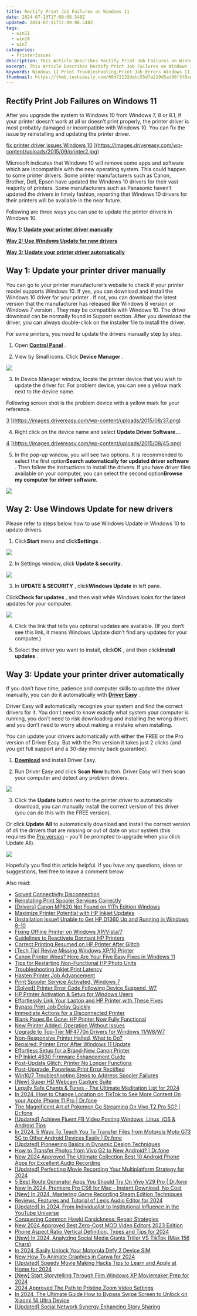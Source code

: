 ```yaml
---
title: Rectify Print Job Failures on Windows 11
date: 2024-07-10T17:09:08.548Z
updated: 2024-07-11T17:09:08.548Z
tags:
  - win11
  - win10
  - win7
categories:
  - PrinterIssues
description: This Article Describes Rectify Print Job Failures on Windows 11
excerpt: This Article Describes Rectify Print Job Failures on Windows 11
keywords: Windows 11 Print Troubleshooting,Print Job Errors Windows 11,Solve Print Failures in Windows 11,Windows 11 Printer Settings,Fix Windows 11 Print Spooler Issues,Optimize Printer Functionality on Windows 11,Resolve Printing Problems Windows 11
thumbnail: https://thmb.techidaily.com/68d72132debc55d7a219d5ad96f3f8ade10f55eb90774e1fcb8b0eea83e6c871.png
---
```


## Rectify Print Job Failures on Windows 11

 After you upgrade the system to Windows 10 from Windows 7, 8 or 8.1, if your printer doesn’t work at all or doesn’t print properly, the printer driver is most probably damaged or incompatible with Windows 10\. You can fix the issue by reinstalling and updating the printer driver.

[fix printer driver issues Windows 10](https://images.drivereasy.com/wp-content/uploads/2015/09/printer2-300x236.jpg) ](https://images.drivereasy.com/wp-content/uploads/2015/09/printer2.jpg)

 Microsoft indicates that Windows 10 will remove some apps and software which are incompatible with the new operating system. This could happen to some printer drivers. Some printer manufacturers such as Canon, Brother, Dell, Epson have updated the Windows 10 drivers for their vast majority of printers. Some manufacturers such as Panasonic haven’t updated the drivers in timely fashion, reporting that Windows 10 drivers for their printers will be available in the near future.

 Following are three ways you can use to update the printer drivers in Windows 10.

**[Way 1: Update your printer driver manually](#way1)**

**[Way 2: Use Windows Update for new drivers](#way2)**

**[Way 3: Update your printer driver automatically](#way3)**

## **Way 1: Update your printer driver manually**

 You can go to your printer manufacturer’s website to check if your printer model supports Windows 10\. If yes, you can download and install the Windows 10 driver for your printer  . If not, you can download the latest version that the manufacturer has released like Windows 8 version or Windows 7 version  . They may be compatible with Windows 10\.  The driver download can be normally found in Support section. After you download the driver, you can always double-click on the installer file to install the driver.

For some printers, you need to update the drivers manually step by step.

 1) Open [**Control Panel**](https://tools.techidaily.com/drivereasy/download/) .

 2) View by Small icons. Click **Device Manager** .

![](https://images.drivereasy.com/wp-content/uploads/2017/07/img_597056d6e290b.jpg)

 3) In Device Manager window, locate the printer device that you wish to update the driver for. For problem device, you can see a yellow mark next to the device name.

 Following screen shot is the problem device with a yellow mark for your reference.

[3](https://images.drivereasy.com/wp-content/uploads/2015/08/37.png) ](https://images.drivereasy.com/wp-content/uploads/2015/08/37.png)

 4) Right click on the device name and select **Update Driver Software…**

[4](https://images.drivereasy.com/wp-content/uploads/2015/08/45.png) ](https://images.drivereasy.com/wp-content/uploads/2015/08/45.png)

 5) In the pop-up window, you will see two options. It is recommended to select the first option**Search automatically for updated driver software** . Then follow the instructions to install the drivers. If you have driver files available on your computer, you can select the second option**Browse my computer for driver software.**

![](https://images.drivereasy.com/wp-content/uploads/2017/07/img_5970573577e43.png)

## **Way 2: Use Windows Update for new drivers**

 Please refer to steps below how to use Windows Update in Windows 10 to update drivers.

 1) Click**Start** menu and click**Settings** .

![](https://images.drivereasy.com/wp-content/uploads/2017/07/img_597057a9598ee.jpg)

 2) In Settings window, click **Update & security.**

![](https://images.drivereasy.com/wp-content/uploads/2017/07/img_597057ddb9441.png)

 3) In **UPDATE & SECURITY** , click**Windows Update** in left pane.

 Click**Check for updates** , and then wait while Windows looks for the latest updates for your computer.

![](https://images.drivereasy.com/wp-content/uploads/2017/07/img_597057f2e0efc.jpg)

 4) Click the link that tells you optional updates are available. (If you don’t see this link, it means Windows Update didn’t find any updates for your computer.)

 5) Select the driver you want to install, click**OK** , and then click**Install updates** .

## **Way 3: Update your printer driver automatically**

 If you don’t have time, patience and computer skills to update the driver manually, you can do it automatically with **[Driver Easy](https://tools.techidaily.com/drivereasy/download/)**  .

 Driver Easy will automatically recognize your system and find the correct drivers for it. You don’t need to know exactly what system your computer is running, you don’t need to risk downloading and installing the wrong driver, and you don’t need to worry about making a mistake when installing.

 You can update your drivers automatically with either the FREE or the Pro version of Driver Easy. But with the Pro version it takes just 2 clicks (and you get full support and a 30-day money back guarantee):

 1) **[Download](https://tools.techidaily.com/drivereasy/download/)**   and install Driver Easy.

 2) Run Driver Easy and click **Scan Now**   button. Driver Easy will then scan your computer and detect any problem drivers.

![](https://images.drivereasy.com/wp-content/uploads/2017/07/img_5970588279d8b.jpg)

 3) Click the **Update** button next to the printer driver to automatically download, you can manually install the correct version of this driver (you can do this with the FREE version).

 Or click **Update All**  to automatically download and install the correct version of _all_   the drivers that are missing or out of date on your system (this requires the [Pro version](https://tools.techidaily.com/drivereasy/download/) – you’ll be prompted to upgrade when you click Update All).

![](https://images.drivereasy.com/wp-content/uploads/2017/07/img_59705887d6c6d.jpg)

 Hopefully you find this article helpful. If you have any questions, ideas or suggestions, feel free to leave a comment below.

<ins class="adsbygoogle"
     style="display:block"
     data-ad-format="autorelaxed"
     data-ad-client="ca-pub-7571918770474297"
     data-ad-slot="1223367746"></ins>



<ins class="adsbygoogle"
     style="display:block"
     data-ad-client="ca-pub-7571918770474297"
     data-ad-slot="8358498916"
     data-ad-format="auto"
     data-full-width-responsive="true"></ins>



<span class="atpl-alsoreadstyle">Also read:</span>
<div><ul>
<li><a href="https://printer-issues.techidaily.com/solved-connectivity-disconnection/"><u>Solved Connectivity Disconnection</u></a></li>
<li><a href="https://printer-issues.techidaily.com/reinstating-print-spooler-services-correctly/"><u>Reinstating Print Spooler Services Correctly</u></a></li>
<li><a href="https://printer-issues.techidaily.com/drivers-canon-mp620-not-found-on-11th-edition-windows/"><u>[Drivers] Canon MP620 Not Found on 11Th Edition Windows</u></a></li>
<li><a href="https://printer-issues.techidaily.com/maximize-printer-potential-with-hp-inkjet-updates/"><u>Maximize Printer Potential with HP Inkjet Updates</u></a></li>
<li><a href="https://printer-issues.techidaily.com/installation-issue-unable-to-get-hp-d1360-up-and-running-in-windows-8-10/"><u>[Installation Issue] Unable to Get HP D1360 Up and Running in Windows 8-10</u></a></li>
<li><a href="https://printer-issues.techidaily.com/fixing-offline-printer-on-windows-xpvista7/"><u>Fixing Offline Printer on Windows XP/Vista/7</u></a></li>
<li><a href="https://printer-issues.techidaily.com/guidelines-to-reactivate-dormant-hp-printers/"><u>Guidelines to Reactivate Dormant HP Printers</u></a></li>
<li><a href="https://printer-issues.techidaily.com/correct-printing-resumed-on-hp-printer-after-glitch/"><u>Correct Printing Resumed on HP Printer After Glitch</u></a></li>
<li><a href="https://printer-issues.techidaily.com/tech-tip-revive-missing-windows-xp10-printer/"><u>[Tech Tip] Revive Missing Windows XP/10 Printer</u></a></li>
<li><a href="https://printer-issues.techidaily.com/1719573890689-canon-printer-woes-here-are-your-five-easy-fixes-in-windows-11/"><u>Canon Printer Woes? Here Are Your Five Easy Fixes in Windows 11</u></a></li>
<li><a href="https://printer-issues.techidaily.com/tips-for-restarting-non-functional-hp-photo-units/"><u>Tips for Restarting Non-Functional HP Photo Units</u></a></li>
<li><a href="https://printer-issues.techidaily.com/troubleshooting-inkjet-print-latency/"><u>Troubleshooting Inkjet Print Latency</u></a></li>
<li><a href="https://printer-issues.techidaily.com/hasten-printer-job-advancement/"><u>Hasten Printer Job Advancement</u></a></li>
<li><a href="https://printer-issues.techidaily.com/print-spooler-service-activated-windows-7/"><u>Print Spooler Service Activated, Windows 7</u></a></li>
<li><a href="https://printer-issues.techidaily.com/solved-printer-error-code-following-device-suspend-w7/"><u>[Solved] Printer Error Code Following Device Suspend, W7</u></a></li>
<li><a href="https://printer-issues.techidaily.com/hp-printer-activation-and-setup-for-windows-users/"><u>HP Printer Activation & Setup for Windows Users</u></a></li>
<li><a href="https://printer-issues.techidaily.com/effortlessly-link-your-laptop-and-hp-printer-with-these-fixes/"><u>Effortlessly Link Your Laptop and HP Printer with These Fixes</u></a></li>
<li><a href="https://printer-issues.techidaily.com/bypass-print-job-delay-quickly/"><u>Bypass Print Job Delay Quickly</u></a></li>
<li><a href="https://printer-issues.techidaily.com/immediate-actions-for-a-disconnected-printer/"><u>Immediate Actions for a Disconnected Printer</u></a></li>
<li><a href="https://printer-issues.techidaily.com/blank-pages-be-gone-hp-printer-now-fully-functional/"><u>Blank Pages Be Gone: HP Printer Now Fully Functional</u></a></li>
<li><a href="https://printer-issues.techidaily.com/new-printer-added-operation-without-issues/"><u>New Printer Added: Operation Without Issues</u></a></li>
<li><a href="https://printer-issues.techidaily.com/upgrade-to-top-tier-mf4770n-drivers-for-windows-11w8w7/"><u>Upgrade to Top-Tier MF4770n Drivers for Windows 11/W8/W7</u></a></li>
<li><a href="https://printer-issues.techidaily.com/non-responsive-printer-halted-what-to-do/"><u>Non-Responsive Printer Halted, What to Do?</u></a></li>
<li><a href="https://printer-issues.techidaily.com/repaired-printer-error-after-windows-11-update/"><u>Repaired: Printer Error After Windows 11 Update</u></a></li>
<li><a href="https://printer-issues.techidaily.com/effortless-setup-for-a-brand-new-canon-printer/"><u>Effortless Setup for a Brand-New Canon Printer</u></a></li>
<li><a href="https://printer-issues.techidaily.com/hp-inkjet-4630-firmware-enhancement-guide/"><u>HP Inkjet 4630 Firmware Enhancement Guide</u></a></li>
<li><a href="https://printer-issues.techidaily.com/post-update-glitch-printer-no-longer-functions/"><u>Post-Update Glitch: Printer No Longer Functions</u></a></li>
<li><a href="https://printer-issues.techidaily.com/post-upgrade-paperless-print-error-rectified/"><u>Post-Upgrade, Paperless Print Error Rectified</u></a></li>
<li><a href="https://printer-issues.techidaily.com/win107-troubleshooting-steps-to-address-spooler-failures/"><u>Win10/7 Troubleshooting Steps to Address Spooler Failures</u></a></li>
<li><a href="https://screen-video-capture.techidaily.com/new-super-hd-webcam-capture-suite/"><u>[New] Super HD Webcam Capture Suite</u></a></li>
<li><a href="https://extra-guidance.techidaily.com/legally-safe-chants-and-tunes-the-ultimate-meditation-list-for-2024/"><u>Legally Safe Chants & Tunes - The Ultimate Meditation List for 2024</u></a></li>
<li><a href="https://location-social.techidaily.com/in-2024-how-to-change-location-on-tiktok-to-see-more-content-on-your-apple-iphone-11-pro-drfone-by-drfone-virtual-ios/"><u>In 2024, How to Change Location on TikTok to See More Content On your Apple iPhone 11 Pro | Dr.fone</u></a></li>
<li><a href="https://change-location.techidaily.com/the-magnificent-art-of-pokemon-go-streaming-on-vivo-t2-pro-5g-drfone-by-drfone-virtual-android/"><u>The Magnificent Art of Pokemon Go Streaming On Vivo T2 Pro 5G? | Dr.fone</u></a></li>
<li><a href="https://facebook-videos.techidaily.com/updated-achieve-fluent-fb-video-posting-windows-linux-ios-and-android-tips/"><u>[Updated] Achieve Fluent FB Video Posting  Windows, Linux, iOS & Android Tips</u></a></li>
<li><a href="https://android-transfer.techidaily.com/in-2024-5-ways-to-teach-you-to-transfer-files-from-motorola-moto-g73-5g-to-other-android-devices-easily-drfone-by-drfone-transfer-from-android-transfer-from-android/"><u>In 2024, 5 Ways To Teach You To Transfer Files from Motorola Moto G73 5G to Other Android Devices Easily | Dr.fone</u></a></li>
<li><a href="https://extra-skills.techidaily.com/updated-pioneering-basics-in-dynamic-design-techniques/"><u>[Updated] Pioneering Basics in Dynamic Design Techniques</u></a></li>
<li><a href="https://android-transfer.techidaily.com/how-to-transfer-photos-from-vivo-g2-to-new-android-drfone-by-drfone-transfer-from-android-transfer-from-android/"><u>How to Transfer Photos from Vivo G2 to New Android? | Dr.fone</u></a></li>
<li><a href="https://audio-editing.techidaily.com/new-2024-approved-the-ultimate-collection-best-10-android-phone-apps-for-excellent-audio-recording/"><u>New 2024 Approved The Ultimate Collection Best 10 Android Phone Apps for Excellent Audio Recording</u></a></li>
<li><a href="https://video-screen-grab.techidaily.com/updated-perfecting-movie-recording-your-multiplatform-strategy-for-2024/"><u>[Updated] Perfecting Movie Recording  Your Multiplatform Strategy for 2024</u></a></li>
<li><a href="https://location-fake.techidaily.com/5-best-route-generator-apps-you-should-try-on-vivo-v29-pro-drfone-by-drfone-virtual-android/"><u>5 Best Route Generator Apps You Should Try On Vivo V29 Pro | Dr.fone</u></a></li>
<li><a href="https://video-creation-software.techidaily.com/new-in-2024-premiere-pro-cs6-for-mac-instant-download-no-cost/"><u>New In 2024, Premiere Pro CS6 for Mac - Instant Download, No Cost</u></a></li>
<li><a href="https://video-capture.techidaily.com/new-in-2024-mastering-game-recording-steam-edition-techniques/"><u>[New] In 2024, Mastering Game Recording  Steam Edition Techniques</u></a></li>
<li><a href="https://audio-shaping.techidaily.com/reviews-features-and-tutorial-of-lexis-audio-editor-for-2024/"><u>Reviews, Features and Tutorial of Lexis Audio Editor for 2024</u></a></li>
<li><a href="https://eaxpv-info.techidaily.com/updated-in-2024-from-individualist-to-institutional-influence-in-the-youtube-universe/"><u>[Updated] In 2024, From Individualist to Institutional Influence in the YouTube Universe</u></a></li>
<li><a href="https://driver-install.techidaily.com/conquering-common-hawki-carsickness-repair-strategies/"><u>Conquering Common Hawki Carsickness: Repair Strategies</u></a></li>
<li><a href="https://video-content-creator.techidaily.com/new-2024-approved-best-zero-cost-mod-video-editors-2023-edition/"><u>New 2024 Approved Best Zero-Cost MOD Video Editors 2023 Edition</u></a></li>
<li><a href="https://ai-editing-video.techidaily.com/phone-aspect-ratio-vertical-definition-types-and-tips-for-2024/"><u>Phone Aspect Ratio Vertical Definition, Types and Tips for 2024</u></a></li>
<li><a href="https://tiktok-video-files.techidaily.com/new-in-2024-analyzing-social-media-giants-triller-vs-tiktok-max-156-chars/"><u>[New] In 2024, Analyzing Social Media Giants  Triller VS TikTok (Max 156 Chars)</u></a></li>
<li><a href="https://sim-unlock.techidaily.com/in-2024-easily-unlock-your-motorola-defy-2-device-sim-by-drfone-android/"><u>In 2024, Easily Unlock Your Motorola Defy 2 Device SIM</u></a></li>
<li><a href="https://animation-videos.techidaily.com/new-how-to-animate-graphics-in-canva-for-2024/"><u>New How To Animate Graphics in Canva for 2024</u></a></li>
<li><a href="https://vp-tips.techidaily.com/updated-speedy-movie-making-hacks-tips-to-learn-and-apply-at-home-for-2024/"><u>[Updated] Speedy Movie Making Hacks  Tips to Learn and Apply at Home for 2024</u></a></li>
<li><a href="https://fox-helps.techidaily.com/new-start-storytelling-through-film-windows-xp-moviemaker-prep-for-2024/"><u>[New] Start Storytelling Through Film  Windows XP Moviemaker Prep for 2024</u></a></li>
<li><a href="https://some-guidance.techidaily.com/2024-approved-the-path-to-pristine-zoom-video-settings/"><u>2024 Approved  The Path to Pristine Zoom Video Settings</u></a></li>
<li><a href="https://unlock-android.techidaily.com/in-2024-the-ultimate-guide-how-to-bypass-swipe-screen-to-unlock-on-xiaomi-14-ultra-device-by-drfone-android/"><u>In 2024, The Ultimate Guide How to Bypass Swipe Screen to Unlock on Xiaomi 14 Ultra Device</u></a></li>
<li><a href="https://facebook-video-recording.techidaily.com/updated-social-network-synergy-enhancing-story-sharing/"><u>[Updated] Social Network Synergy  Enhancing Story Sharing</u></a></li>
</ul></div>

